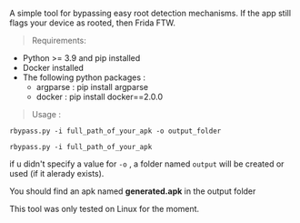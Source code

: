 A simple tool for bypassing easy root detection mechanisms. If the app still flags your device as rooted, then Frida FTW.

> Requirements: 

- Python >= 3.9 and pip installed
- Docker installed
- The following python packages :
    - argparse : pip install argparse
    - docker   : pip install docker==2.0.0

> Usage : 

```rbypass.py -i full_path_of_your_apk -o output_folder```

```rbypass.py -i full_path_of_your_apk ```

if u didn't specify a value for ```-o``` , a folder named ```output``` will be created or used (if it alerady exists).

You should find an apk named **generated.apk** in the output folder 

This tool was only tested on Linux for the moment.